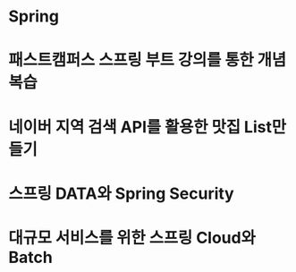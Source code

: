 # Spring

# 패스트캠퍼스 스프링 부트 강의를 통한 개념 복습

# 네이버 지역 검색 API를 활용한 맛집 List만들기

# 스프링 DATA와 Spring Security

# 대규모 서비스를 위한 스프링 Cloud와 Batch
